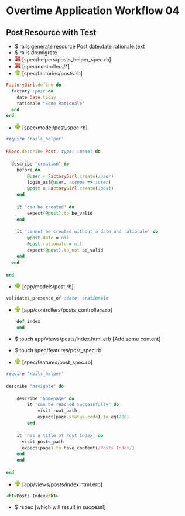 # Overtime Application Workflow 04

## Post Resource with Test

- $ rails generate resource Post date:date rationale:text
- $ rails db:migrate
- ![sub](minus.png) [spec/helpers/posts_helper_spec.rb]
- ![sub](minus.png) [spec/controllers/*]
- ![add](plus.png) [spec/factories/posts.rb]
```ruby
FactoryGirl.define do
  factory :post do
    date Date.today
    rationale "Some Rationale"
  end
end
```
- ![add](plus.png) [spec/model/post_spec.rb]
```ruby
require 'rails_helper'

RSpec.describe Post, type: :model do

  describe "creation" do
  	before do
  		@user = FactoryGirl.create(:user)
  		login_as(@user, :scope => :user)
  		@post = FactoryGirl.create(:post)
  	end

  	it 'can be created' do
  		expect(@post).to be_valid
  	end
  	
  	it 'cannot be created without a date and rationale' do
  		@post.date = nil
  		@post.rationale = nil
  		expect(@post).to_not be_valid
  	end
  end

end
```
- ![add](plus.png) [app/models/post.rb] 
```ruby
validates_presence_of :date, :rationale
```

- ![add](plus.png) [app/controllers/posts_controllers.rb] 
```ruby
	def index
	end
```
- $ touch app/views/posts/index.html.erb [Add some content]

- $ touch spec/features/post_spec.rb
- ![add](plus.png) [spec/features/post_spec.rb]
```ruby
require 'rails_helper'

describe 'navigate' do
	
	describe 'homepage' do
		it 'can be reached successfully' do
			visit root_path
			expect(page.status_code).to eq(200)
		end

    it 'has a title of Post Index' do
      visit posts_path
      expect(page).to have_content(/Posts Index/)
    end
	end

end
```
- ![add](plus.png) [app/views/posts/index.html.erb]
```html
<h1>Posts Index</h1>
```
- $ rspec [which will result in success!]